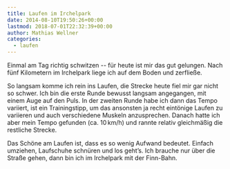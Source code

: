 ```yaml
---
title: Laufen im Irchelpark
date: 2014-08-10T19:50:26+00:00
lastmod: 2018-07-01T22:32:39+00:00
author: Mathias Wellner
categories:
  - laufen
---
```

Einmal am Tag richtig schwitzen -- für heute ist mir das gut gelungen. Nach fünf Kilometern im Irchelpark liege ich auf dem Boden und zerfließe. 
<!--more-->

So langsam komme ich rein ins Laufen, die Strecke heute fiel mir gar nicht so schwer. Ich bin die erste Runde bewusst langsam angegangen, mit einem Auge auf den Puls. In der zweiten Runde habe ich dann das Tempo variiert, ist ein Trainingstipp, um das ansonsten ja recht eintönige Laufen zu variieren und auch verschiedene Muskeln anzusprechen. Danach hatte ich aber mein Tempo gefunden (ca. 10&thinsp;km/h) und rannte relativ gleichmäßig die restliche Strecke. 

Das Schöne am Laufen ist, dass es so wenig Aufwand bedeutet. Einfach umziehen, Laufschuhe schnüren und los geht&#8217;s. Ich brauche nur über die Straße gehen, dann bin ich im Irchelpark mit der Finn-Bahn.